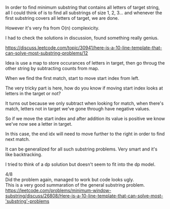 In order to find minimum substring that contains all letters of target string, all I could think of is to find all substrings of size 1, 2, 3... and whenever the first substring covers all letters of target, we are done.

However it's very fra from O(n) complexicity.

I had to check the solutions in discussion, found something really genius.

https://discuss.leetcode.com/topic/30941/here-is-a-10-line-template-that-can-solve-most-substring-problems/12

Idea is use a map to store occurances of letters in target, then go throug the other string by subtracting counts from map.

When we find the first match, start to move start index from left.

The very tricky part is here, how do you know if moving start index looks at letters in the target or not?

It turns out because we only subtract when looking for match, when there's match, letters not in target we've gone through have negative values.

So if we move the start index and after addition its value is positive we know we've now see a letter in target.

In this case, the end idx will need to move further to the right in order to find next match.

It can be generalized for all such substring problems. Very smart and it's like backtracking.

I tried to think of a dp solution but doesn't seem to fit into the dp model.

4/8\
Did the problem again, managed to work but code looks ugly.\
This is a very good summaration of the general substring problem.\
https://leetcode.com/problems/minimum-window-substring/discuss/26808/Here-is-a-10-line-template-that-can-solve-most-'substring'-problems

